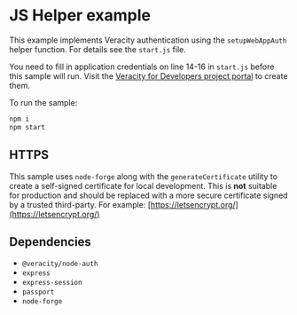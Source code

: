 # JS Helper example
This example implements Veracity authentication using the `setupWebAppAuth` helper function. For details see the `start.js` file.

You need to fill in application credentials on line 14-16 in `start.js` before this sample will run. Visit the [Veracity for Developers project portal](https://developer.veracity.com/projects) to create them.

To run the sample:
```javascript
npm i
npm start
```

## HTTPS
This sample uses `node-forge` along with the `generateCertificate` utility to create a self-signed certificate for local development. This is **not** suitable for production and should be replaced with a more secure certificate signed by a trusted third-party. For example: [https://letsencrypt.org/](https://letsencrypt.org/)

## Dependencies
- `@veracity/node-auth`
- `express`
- `express-session`
- `passport`
- `node-forge`